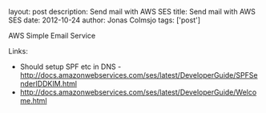 layout: post
description: Send mail with AWS SES
title: Send mail with AWS SES
date: 2012-10-24
author: Jonas Colmsjo
tags: ['post']

AWS Simple Email Service






Links:

 * Should setup SPF etc in DNS - http://docs.amazonwebservices.com/ses/latest/DeveloperGuide/SPFSenderIDDKIM.html
 * http://docs.amazonwebservices.com/ses/latest/DeveloperGuide/Welcome.html
